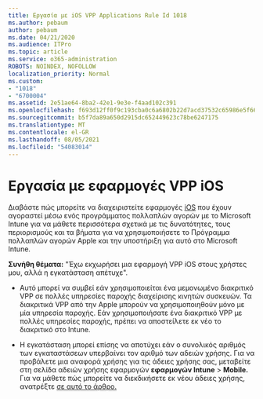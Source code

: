```yaml
---
title: Εργασία με iOS VPP Applications Rule Id 1018
ms.author: pebaum
author: pebaum
ms.date: 04/21/2020
ms.audience: ITPro
ms.topic: article
ms.service: o365-administration
ROBOTS: NOINDEX, NOFOLLOW
localization_priority: Normal
ms.custom:
- "1018"
- "6700004"
ms.assetid: 2e51ae64-8ba2-42e1-9e3e-f4aad102c391
ms.openlocfilehash: f693d12ff0f9c193cba0c6a6802b22d7acd37532c65986e5f6613e18c021f06b
ms.sourcegitcommit: b5f7da89a650d2915dc652449623c78be6247175
ms.translationtype: MT
ms.contentlocale: el-GR
ms.lasthandoff: 08/05/2021
ms.locfileid: "54083014"
---
```

# <a name="working-with-ios-vpp-applications"></a>Εργασία με εφαρμογές VPP iOS

Διαβάστε πώς μπορείτε να διαχειριστείτε εφαρμογές [iOS](https://docs.microsoft.com/intune/vpp-apps-ios) που έχουν αγοραστεί μέσω ενός προγράμματος πολλαπλών αγορών με το Microsoft Intune για να μάθετε περισσότερα σχετικά με τις δυνατότητες, τους περιορισμούς και τα βήματα για να χρησιμοποιήσετε το Πρόγραμμα πολλαπλών αγορών Apple και την υποστήριξη για αυτό στο Microsoft Intune.
  
 **Συνήθη θέματα:** "Έχω εκχωρήσει μια εφαρμογή VPP iOS στους χρήστες μου, αλλά η εγκατάσταση απέτυχε".
  
- Αυτό μπορεί να συμβεί εάν χρησιμοποιείται ένα μεμονωμένο διακριτικό VPP σε πολλές υπηρεσίες παροχής διαχείρισης κινητών συσκευών. Τα διακριτικά VPP από την Apple μπορούν να χρησιμοποιηθούν μόνο με μία υπηρεσία παροχής. Εάν χρησιμοποιήσατε ένα διακριτικό VPP με πολλές υπηρεσίες παροχής, πρέπει να αποστείλετε εκ νέο το διακριτικό στο Intune.

- Η εγκατάσταση μπορεί επίσης να αποτύχει εάν ο συνολικός αριθμός των εγκαταστάσεων υπερβαίνει τον αριθμό των αδειών χρήσης. Για να προβάλετε μια αναφορά χρήσης για τις άδειες χρήσης σας, μεταβείτε στη σελίδα αδειών χρήσης εφαρμογών **εφαρμογών Intune** \> **Mobile.** Για να μάθετε πώς μπορείτε να διεκδικήσετε εκ νέου άδειες χρήσης, ανατρέξτε [σε αυτό το άρθρο.](https://docs.microsoft.com/intune/vpp-apps-ios#revoking-app-licenses-and-deleting-tokens)

